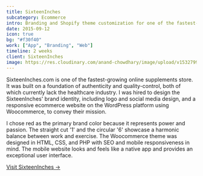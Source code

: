 ```yaml
---
title: SixteenInches
subcategory: Ecommerce
intro: Branding and Shopify theme customization for one of the fastest-growing online supplements stores in India.
date: 2015-09-12
icon: true
bg: "#f30f40"
work: ["App", "Branding", "Web"]
timeline: 2 weeks
client: SixteenInches
image: https://res.cloudinary.com/anand-chowdhary/image/upload/v1532799287/portfolio/sixteeninches_2x.png
---
```


SixteenInches.com is one of the fastest-growing online supplements store. It was built on a foundation of authenticity and quality-control, both of which currently lack the healthcare industry. I was hired to design the SixteenInches' brand identity, including logo and social media design, and a responsive ecommerce website on the WordPress platform using Woocommerce, to convey their mission.

I chose red as the primary brand color because it represents power and passion. The straight cut '1' and the circular '6' showcase a harmonic balance between work and exercise. The Woocommerce theme was designed in HTML, CSS, and PHP with SEO and mobile responsiveness in mind. The mobile website looks and feels like a native app and provides an exceptional user interface.

[Visit SixteenInches &rarr;](https://www.sixteeninches.com/)

<div class="two-images">
	<div><img alt="" src="/images/projects/sixteeninches/2.png"></div>
	<div><img alt="" src="/images/projects/sixteeninches/3.png"></div>
</div>
<div class="image"><img alt="" src="/images/projects/sixteeninches/1.png"></div>